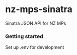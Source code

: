 nz-mps-sinatra
==============

Sinatra JSON API for NZ MPs

### Getting started

Set up .env for development
